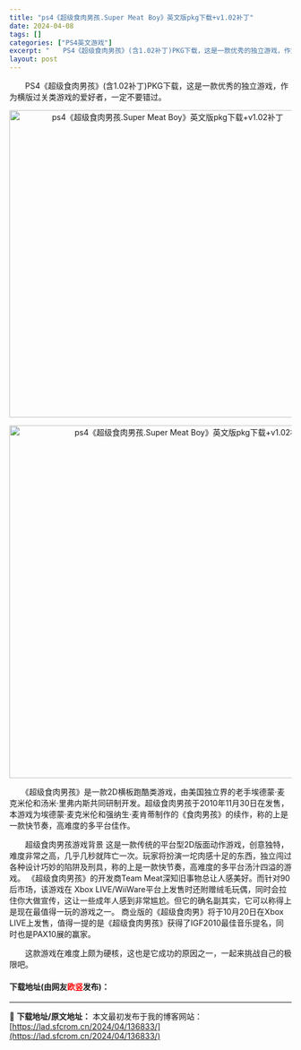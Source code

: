 ```yaml
---
title: "ps4《超级食肉男孩.Super Meat Boy》英文版pkg下载+v1.02补丁"
date: 2024-04-08
tags: []
categories: ["PS4英文游戏"]
excerpt: "　　PS4《超级食肉男孩》(含1.02补丁)PKG下载，这是一款优秀的独立游戏，作为横版过关类游戏的爱好者，一定不要错过。 　　《超级食肉男孩》是一款2D横板跑酷类游戏，由美国独立界的老手埃德蒙&middot;麦克米伦和汤米&middot;里弗内斯共同研制开发。超级食肉男孩于2010年11月30日在&hellip;"
layout: post
---
```


 <p>　　PS4《超级食肉男孩》(含1.02补丁)PKG下载，这是一款优秀的独立游戏，作为横版过关类游戏的爱好者，一定不要错过。</p> <p align="center"><img align="" border="0" src="https://lad.sfcrom.cn/wp-content/uploads/2024/04/20240408_6613aa245a356.webp" width="549" alt="ps4《超级食肉男孩.Super Meat Boy》英文版pkg下载+v1.02补丁" /></p> <p align="center"><img align="" border="0" src="https://lad.sfcrom.cn/wp-content/uploads/2024/04/20240408_6613aa249aa91.webp" width="630" alt="ps4《超级食肉男孩.Super Meat Boy》英文版pkg下载+v1.02补丁" /></p> <p>　　《超级食肉男孩》是一款2D横板跑酷类游戏，由美国独立界的老手埃德蒙&middot;麦克米伦和汤米&middot;里弗内斯共同研制开发。超级食肉男孩于2010年11月30日在发售，本游戏为埃德蒙&middot;麦克米伦和强纳生&middot;麦肯蒂制作的《食肉男孩》的续作，称的上是一款快节奏，高难度的多平台佳作。</p> <p>　　超级食肉男孩游戏背景 这是一款传统的平台型2D版面动作游戏，创意独特，难度非常之高，几乎几秒就阵亡一次。玩家将扮演一坨肉感十足的东西，独立闯过各种设计巧妙的陷阱及刑具，称的上是一款快节奏，高难度的多平台汤汁四溢的游戏。 《超级食肉男孩》的开发商Team Meat深知旧事物总让人感美好。而针对90后市场，该游戏在 Xbox LIVE/WiiWare平台上发售时还附赠绒毛玩偶，同时会拉住你大做宣传，这让一些成年人感到非常尴尬。但它的确名副其实，它可以称得上是现在最值得一玩的游戏之一。 商业版的《超级食肉男》将于10月20日在Xbox LIVE上发售，值得一提的是《超级食肉男孩》获得了IGF2010最佳音乐提名，同时也是PAX10展的赢家。</p> <p>　　这款游戏在难度上颇为硬核，这也是它成功的原因之一，一起来挑战自己的极限吧。</p> <p><h4>下载地址(由网友<font color="red">欧竖</font>发布)：</h4></p> 

---
📖 **下载地址/原文地址：** 本文最初发布于我的博客网站：[https://lad.sfcrom.cn/2024/04/136833/](https://lad.sfcrom.cn/2024/04/136833/)
